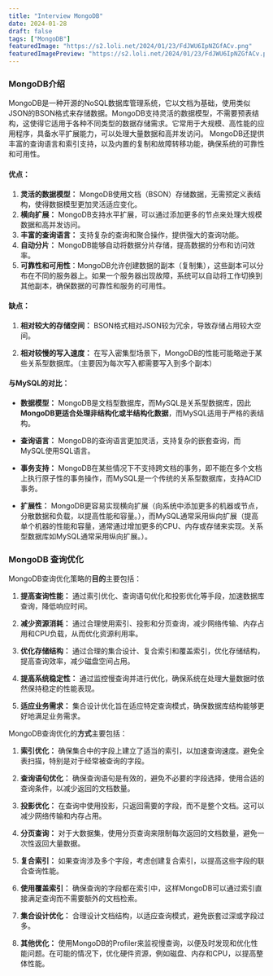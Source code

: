 ```yaml
---
title: "Interview MongoDB"
date: 2024-01-28
draft: false
tags: ["MongoDB"]
featuredImage: "https://s2.loli.net/2024/01/23/FdJWU6IpNZGfACv.png"
featuredImagePreview: "https://s2.loli.net/2024/01/23/FdJWU6IpNZGfACv.png"
---
```




### MongoDB介绍

MongoDB是一种开源的NoSQL数据库管理系统，它以文档为基础，使用类似JSON的BSON格式来存储数据。MongoDB支持灵活的数据模型，不需要预表结构，这使得它适用于各种不同类型的数据存储需求。它常用于大规模、高性能的应用程序，具备水平扩展能力，可以处理大量数据和高并发访问。 MongoDB还提供丰富的查询语言和索引支持，以及内置的复制和故障转移功能，确保系统的可靠性和可用性。

#### 优点：

1. **灵活的数据模型：** MongoDB使用文档（BSON）存储数据，无需预定义表结构，使得数据模型更加灵活适应变化。
2. **横向扩展：** MongoDB支持水平扩展，可以通过添加更多的节点来处理大规模数据和高并发访问。
3. **丰富的查询语言：** 支持复杂的查询和聚合操作，提供强大的查询功能。
4. **自动分片：** MongoDB能够自动将数据分片存储，提高数据的分布和访问效率。
5. **可靠性和可用性**：MongoDB允许创建数据的副本（复制集），这些副本可以分布在不同的服务器上。如果一个服务器出现故障，系统可以自动将工作切换到其他副本，确保数据的可靠性和服务的可用性。

#### 缺点：

1. **相对较大的存储空间：** BSON格式相对JSON较为冗余，导致存储占用较大空间。

2. **相对较慢的写入速度：** 在写入密集型场景下，MongoDB的性能可能略逊于某些关系型数据库。（主要因为每次写入都需要写入到多个副本）

#### 与MySQL的对比：

- **数据模型：** MongoDB是文档型数据库，而MySQL是关系型数据库，因此**MongoDB更适合处理非结构化或半结构化数据**，而MySQL适用于严格的表结构。

- **查询语言：** MongoDB的查询语言更加灵活，支持复杂的嵌套查询，而MySQL使用SQL语言。

- **事务支持：** MongoDB在某些情况下不支持跨文档的事务，即不能在多个文档上执行原子性的事务操作，而MySQL是一个传统的关系型数据库，支持ACID事务。

- **扩展性：** MongoDB更容易实现横向扩展（向系统中添加更多的机器或节点，分散数据和负载，以提高性能和容量。），而MySQL通常采用纵向扩展（提高单个机器的性能和容量，通常通过增加更多的CPU、内存或存储来实现。关系型数据库如MySQL通常采用纵向扩展。）。



### MongoDB 查询优化

MongoDB查询优化策略的**目的**主要包括：

1. **提高查询性能：** 通过索引优化、查询语句优化和投影优化等手段，加速数据库查询，降低响应时间。

2. **减少资源消耗：** 通过合理使用索引、投影和分页查询，减少网络传输、内存占用和CPU负载，从而优化资源利用率。

3. **优化存储结构：** 通过合理的集合设计、复合索引和覆盖索引，优化存储结构，提高查询效率，减少磁盘空间占用。

4. **提高系统稳定性：** 通过监控慢查询并进行优化，确保系统在处理大量数据时依然保持稳定的性能表现。

5. **适应业务需求：** 集合设计优化旨在适应特定查询模式，确保数据库结构能够更好地满足业务需求。

MongoDB查询优化的**方式**主要包括：

1. **索引优化：** 确保集合中的字段上建立了适当的索引，以加速查询速度。避免全表扫描，特别是对于经常被查询的字段。

2. **查询语句优化：** 确保查询语句是有效的，避免不必要的字段选择，使用合适的查询条件，以减少返回的文档数量。

3. **投影优化：** 在查询中使用投影，只返回需要的字段，而不是整个文档。这可以减少网络传输和内存占用。
4. **分页查询：** 对于大数据集，使用分页查询来限制每次返回的文档数量，避免一次性返回大量数据。
5. **复合索引：** 如果查询涉及多个字段，考虑创建复合索引，以提高这些字段的联合查询性能。
6. **使用覆盖索引：** 确保查询的字段都在索引中，这样MongoDB可以通过索引直接满足查询而不需要额外的文档检索。
7. **集合设计优化：** 合理设计文档结构，以适应查询模式，避免嵌套过深或字段过多。
8. **其他优化：** 使用MongoDB的Profiler来监视慢查询，以便及时发现和优化性能问题。在可能的情况下，优化硬件资源，例如磁盘、内存和CPU，以提高整体性能。

